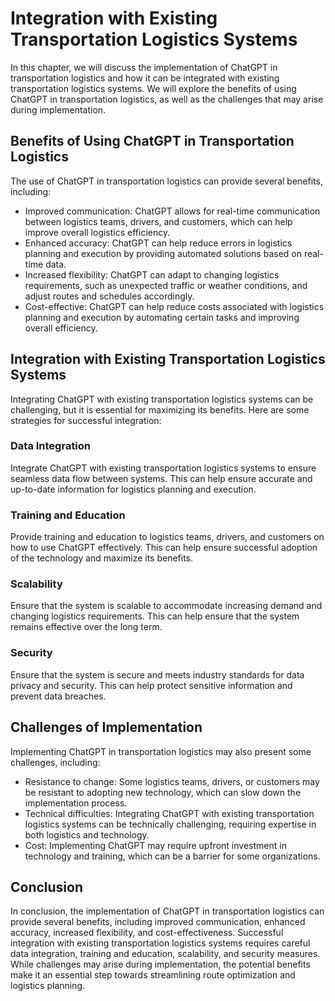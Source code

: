 Integration with Existing Transportation Logistics Systems
============================================================================================================================

In this chapter, we will discuss the implementation of ChatGPT in transportation logistics and how it can be integrated with existing transportation logistics systems. We will explore the benefits of using ChatGPT in transportation logistics, as well as the challenges that may arise during implementation.

Benefits of Using ChatGPT in Transportation Logistics
-----------------------------------------------------

The use of ChatGPT in transportation logistics can provide several benefits, including:

* Improved communication: ChatGPT allows for real-time communication between logistics teams, drivers, and customers, which can help improve overall logistics efficiency.
* Enhanced accuracy: ChatGPT can help reduce errors in logistics planning and execution by providing automated solutions based on real-time data.
* Increased flexibility: ChatGPT can adapt to changing logistics requirements, such as unexpected traffic or weather conditions, and adjust routes and schedules accordingly.
* Cost-effective: ChatGPT can help reduce costs associated with logistics planning and execution by automating certain tasks and improving overall efficiency.

Integration with Existing Transportation Logistics Systems
----------------------------------------------------------

Integrating ChatGPT with existing transportation logistics systems can be challenging, but it is essential for maximizing its benefits. Here are some strategies for successful integration:

### Data Integration

Integrate ChatGPT with existing transportation logistics systems to ensure seamless data flow between systems. This can help ensure accurate and up-to-date information for logistics planning and execution.

### Training and Education

Provide training and education to logistics teams, drivers, and customers on how to use ChatGPT effectively. This can help ensure successful adoption of the technology and maximize its benefits.

### Scalability

Ensure that the system is scalable to accommodate increasing demand and changing logistics requirements. This can help ensure that the system remains effective over the long term.

### Security

Ensure that the system is secure and meets industry standards for data privacy and security. This can help protect sensitive information and prevent data breaches.

Challenges of Implementation
----------------------------

Implementing ChatGPT in transportation logistics may also present some challenges, including:

* Resistance to change: Some logistics teams, drivers, or customers may be resistant to adopting new technology, which can slow down the implementation process.
* Technical difficulties: Integrating ChatGPT with existing transportation logistics systems can be technically challenging, requiring expertise in both logistics and technology.
* Cost: Implementing ChatGPT may require upfront investment in technology and training, which can be a barrier for some organizations.

Conclusion
----------

In conclusion, the implementation of ChatGPT in transportation logistics can provide several benefits, including improved communication, enhanced accuracy, increased flexibility, and cost-effectiveness. Successful integration with existing transportation logistics systems requires careful data integration, training and education, scalability, and security measures. While challenges may arise during implementation, the potential benefits make it an essential step towards streamlining route optimization and logistics planning.
